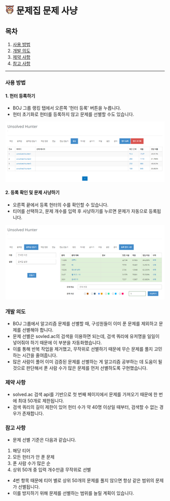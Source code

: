 # <img src="../../app/icons/256.png" width="28" height="28"> 문제집 문제 사냥

## 목차

1.  [사용 방법](#사용-방법)
2.  [개발 의도](#개발-의도)
3.  [제약 사항](#제약-사항)
4.  [참고 사항](#참고-사항)

<hr>

### 사용 방법

#### 1. 헌터 등록하기

- BOJ 그룹 랭킹 탭에서 오른쪽 '헌터 등록' 버튼을 누릅니다.
- 헌터 초기화로 헌터를 등록하지 않고 문제를 선별할 수도 있습니다.

![ranklist](../images/ranklist.png)

#### 2. 등록 확인 및 문제 사냥하기

- 오른쪽 끝에서 등록 헌터의 수를 확인할 수 있습니다.
- 티어를 선택하고, 문제 개수를 입력 후 사냥하기를 누르면 문제가 자동으로 등록됩니다.

![workbook_hunted](../images/workbook.png)

### 개발 의도

- BOJ 그룹에서 알고리즘 문제를 선별할 때, 구성원들이 이미 푼 문제를 제외하고 문제를 선별해야 합니다.
- 문제 선별은 sovled.ac의 검색을 이용하면 되는데, 검색 쿼리에 유저명을 일일이 넣어줘야 하기 때문에 이 부분을 자동화했습니다.
- 이를 통해 반복 작업을 제거했고, 무작위로 선별하기 때문에 무슨 문제를 풀지 고민하는 시간을 줄여줍니다.
- 많은 사람이 풀어 이미 검증된 문제를 선별하는 게 알고리즘 공부하는 데 도움이 될 것으로 판단해서 푼 사람 수가 많은 문제를 먼저 선별하도록 구현했습니다.

### 제약 사항

- solved.ac 검색 api를 기반으로 첫 번째 페이지에서 문제를 가져오기 때문에 한 번에 최대 50개로 제한됩니다.
- 검색 쿼리의 길이 제한이 있어 헌터 수가 약 40명 이상일 때부터, 검색할 수 없는 경우가 존재합니다.

### 참고 사항

- 문제 선별 기준은 다음과 같습니다.

1.  해당 티어
2.  모든 헌터가 안 푼 문제
3.  푼 사람 수가 많은 순
4.  상위 50개 중 입력 개수만큼 무작위로 선별

- 4번 항목 때문에 티어 별로 상위 50개의 문제를 풀지 않으면 항상 같은 범위의 문제가 선별됩니다.
- 이를 방지하기 위해 문제를 선별하는 범위를 늘릴 계획이 있습니다.
